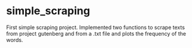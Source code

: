 # simple_scraping
First simple scraping project. Implemented two functions to scrape texts from project gutenberg and from a .txt file and plots the frequency of the words. 
